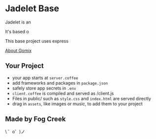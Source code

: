 Jadelet Base
=================

Jadelet is an 

It's based o

This base project uses express

[About Gomix](https://gomix.com/about)


Your Project
------------

- your app starts at `server.coffee`
- add frameworks and packages in `package.json`
- safely store app secrets in `.env`
- `client.coffee` is compiled and served as /client.js
- Files in public/ such as `style.css` and `index.html` are served directly
- drag in `assets`, like images or music, to add them to your project


Made by Fog Creek
-----------------

\ ゜o゜)ノ
